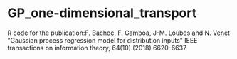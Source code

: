 # GP_one-dimensional_transport
R code for the publication:F. Bachoc, F. Gamboa, J-M. Loubes and N. Venet  "Gaussian process regression model for distribution inputs"  IEEE transactions on information theory, 64(10) (2018) 6620-6637 
